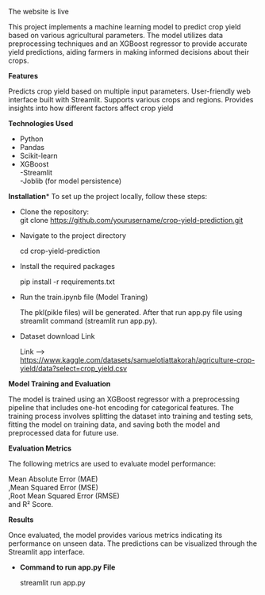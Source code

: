 The website is live 

This project implements a machine learning model to predict crop yield based on various agricultural parameters. 
The model utilizes data preprocessing techniques and an XGBoost regressor to provide accurate yield predictions, 
aiding farmers in making informed decisions about their crops.

**Features**

Predicts crop yield based on multiple input parameters.
User-friendly web interface built with Streamlit.
Supports various crops and regions.
Provides insights into how different factors affect crop yield

**Technologies Used**

- Python                                                                                                                                                                     
- Pandas                                                                                                                                                                     
- Scikit-learn                                                                                                                                                               
- XGBoost     																																																																																
-Streamlit																																																																																	
-Joblib (for model persistence)

**Installation***
To set up the project locally, follow these steps:

- Clone the repository:																																							
    git clone https://github.com/yourusername/crop-yield-prediction.git
  																
- Navigate to the project directory							

    cd crop-yield-prediction
  										
- Install the required packages

    pip install -r requirements.txt

- Run the train.ipynb file (Model Traning)

    The pkl(pikle files) will be generated.
    After that run app.py file using streamlit command (streamlit run app.py).

- Dataset download Link

  Link --> https://www.kaggle.com/datasets/samuelotiattakorah/agriculture-crop-yield/data?select=crop_yield.csv

  
**Model Training and Evaluation**

The model is trained using an XGBoost regressor with a preprocessing pipeline that includes one-hot encoding for categorical features. The training process involves splitting the dataset into training and testing sets, fitting the model on training data, and saving both the model and preprocessed data for future use.

**Evaluation Metrics**

The following metrics are used to evaluate model performance:

Mean Absolute Error (MAE)																																																																									
,Mean Squared Error (MSE)																																																																									
,Root Mean Squared Error (RMSE)																																																																						
and R² Score.

**Results**

Once evaluated, the model provides various metrics indicating its performance on unseen data. The predictions can be visualized through the Streamlit app interface.
 

- **Command to run app.py File**

  streamlit run app.py

